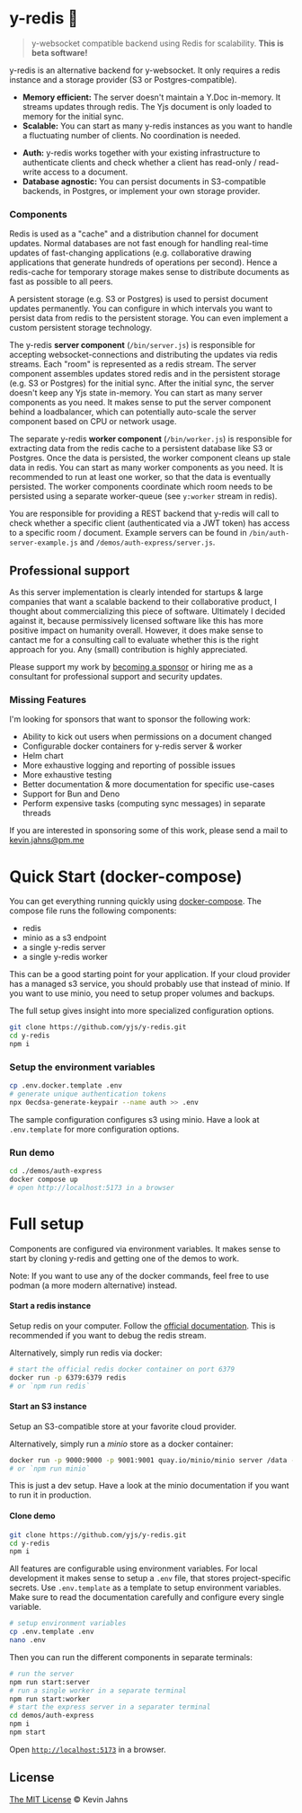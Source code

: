 
# y-redis :tophat: 
> y-websocket compatible backend using Redis for scalability. **This is beta
> software!**

y-redis is an alternative backend for y-websocket. It only requires a redis
instance and a storage provider (S3 or Postgres-compatible). 

* **Memory efficient:** The server doesn't maintain a Y.Doc in-memory. It
streams updates through redis. The Yjs document is only loaded to memory for the
initial sync. 
* **Scalable:** You can start as many y-redis instances as you want to handle
a fluctuating number of clients. No coordination is needed.
- **Auth:** y-redis works together with your existing infrastructure to
authenticate clients and check whether a client has read-only / read-write
access to a document.
- **Database agnostic:** You can persist documents in S3-compatible backends, in
Postgres, or implement your own storage provider.

### Components

Redis is used as a "cache" and a distribution channel for document updates.
Normal databases are not fast enough for handling real-time updates of
fast-changing applications (e.g. collaborative drawing applications that
generate hundreds of operations per second). Hence a redis-cache for temporary
storage makes sense to distribute documents as fast as possible to all peers.

A persistent storage (e.g. S3 or Postgres) is used to persist document updates
permanently. You can configure in which intervals you want to persist data from
redis to the persistent storage. You can even implement a custom persistent
storage technology.

The y-redis **server component** (`/bin/server.js`) is responsible for accepting
websocket-connections and distributing the updates via redis streams. Each
"room" is represented as a redis stream. The server component assembles updates
stored redis and in the persistent storage (e.g. S3 or Postgres) for the initial
sync. After the initial sync, the server doesn't keep any Yjs state in-memory.
You can start as many server components as you need. It makes sense to put the
server component behind a loadbalancer, which can potentially auto-scale the
server component based on CPU or network usage. 

The separate y-redis **worker component** (`/bin/worker.js`) is responsible for
extracting data from the redis cache to a persistent database like S3 or
Postgres. Once the data is persisted, the worker component cleans up stale data
in redis. You can start as many worker components as you need. It is recommended
to run at least one worker, so that the data is eventually persisted. The worker
components coordinate which room needs to be persisted using a separate
worker-queue (see `y:worker` stream in redis).

You are responsible for providing a REST backend that y-redis will call to check
whether a specific client (authenticated via a JWT token) has access to a
specific room / document. Example servers can be found in
`/bin/auth-server-example.js` and `/demos/auth-express/server.js`.

## Professional support

As this server implementation is clearly intended for startups & large companies
that want a scalable backend to their collaborative product, I thought about
commercializing this piece of software. Ultimately I decided against it, because
permissively licensed software like this has more positive impact on humanity
overall. However, it does make sense to cantact me for a consulting call to
evaluate whether this is the right approach for you. Any (small) contribution is
highly appreciated.

Please support my work by [becoming a
sponsor](https://github.com/sponsors/dmonad) or hiring me as a consultant for
professional support and security updates.

### Missing Features

I'm looking for sponsors that want to sponsor the following work:

- Ability to kick out users when permissions on a document changed
- Configurable docker containers for y-redis server & worker
- Helm chart
- More exhaustive logging and reporting of possible issues
- More exhaustive testing
- Better documentation & more documentation for specific use-cases
- Support for Bun and Deno
- Perform expensive tasks (computing sync messages) in separate threads

If you are interested in sponsoring some of this work, please send a mail to
<kevin.jahns@pm.me>

# Quick Start (docker-compose)

You can get everything running quickly using
[docker-compose](https://docs.docker.com/compose/). The compose file runs the
following components:

- redis
- minio as a s3 endpoint
- a single y-redis server
- a single y-redis worker

This can be a good starting point for your application. If your cloud provider
has a managed s3 service, you should probably use that instead of minio. If you
want to use minio, you need to setup proper volumes and backups.

The full setup gives insight into more specialized configuration options.

```sh
git clone https://github.com/yjs/y-redis.git
cd y-redis
npm i
```

### Setup the environment variables

```sh
cp .env.docker.template .env
# generate unique authentication tokens
npx 0ecdsa-generate-keypair --name auth >> .env
```

The sample configuration configures s3 using minio.
Have a look at `.env.template` for more configuration options.

### Run demo

```sh
cd ./demos/auth-express
docker compose up
# open http://localhost:5173 in a browser
```

# Full setup

Components are configured via environment variables. It makes sense to start by
cloning y-redis and getting one of the demos to work.

Note: If you want to use any of the docker commands, feel free to use podman (a
more modern alternative) instead.

#### Start a redis instance

Setup redis on your computer. Follow the [official
documentation](https://redis.io/docs/install/install-redis/). This is
recommended if you want to debug the redis stream.

Alternatively, simply run redis via docker:

```sh
# start the official redis docker container on port 6379
docker run -p 6379:6379 redis
# or `npm run redis`
```

#### Start an S3 instance

Setup an S3-compatible store at your favorite cloud provider.

Alternatively, simply run a *minio* store as a docker container:

```sh
docker run -p 9000:9000 -p 9001:9001 quay.io/minio/minio server /data --console-address \":9001\"
# or `npm run minio`
```

This is just a dev setup. Have a look at the minio documentation if you want to
run it in production.

#### Clone demo

```sh
git clone https://github.com/yjs/y-redis.git
cd y-redis
npm i
```

All features are configurable using environment variables. For local development
it makes sense to setup a `.env` file, that stores project-specific secrets. Use
`.env.template` as a template to setup environment variables. Make sure to read
the documentation carefully and configure every single variable.

```sh
# setup environment variables
cp .env.template .env
nano .env
```

Then you can run the different components in separate terminals:

```sh
# run the server
npm run start:server
# run a single worker in a separate terminal
npm run start:worker
# start the express server in a separater terminal
cd demos/auth-express
npm i
npm start
```

Open [`http://localhost:5173`](http://localhost:5173) in a browser.

## License

[The MIT License](./LICENSE) © Kevin Jahns
